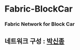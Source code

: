 # Fabric-BlockCar

### Fabric Network for Block Car


## 네트워크 구성 : [박신종](https://github.com/ShinJongPark/)
